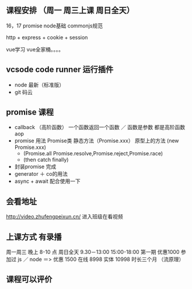 ## 课程安排 （周一 周三上课 周日全天）
16，17 promise node基础 commonjs规范

http + express + cookie + session

vue学习 vue全家桶。。。。

## vcsode  code runner 运行插件
- node 最新（标准版）
- git  码云


## promise 课程
- callback （高阶函数） 一个函数返回一个函数 ／ 函数是参数  都是高阶函数 aop  
- promise 用法  Promise类 静态方法（Promise.xxx）  原型上的方法 (new Promise.xxx)
    - (Promise.all Promise.resolve,Promise.reject,Promise.race)
    - (then catch finally)
- 封装promise  完成
- generator ＋ co的用法
- async + await 配合使用一下


## 会看地址
http://video.zhufengpeixun.cn/ 进入班级在看视频

## 上课方式  有录播
周一周三 晚上 8-10 点  周日全天 9.30－13:00  15:00-18:00
第一期 优惠1000 参加过 js ／ node ＝> 优惠 1500  在线 8998  实体 10998
时长三个月 （流原理）

## 课程可以评价

